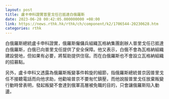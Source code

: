```yaml
---
layout: post
title: 盧卡申科證實普里戈任已抵達白俄羅斯
date: 2023-06-28 00:42:05.000000000 +08:00
link: https://news.rthk.hk/rthk/ch/component/k2/1706544-20230628.htm
categories: rthk
---
```


白俄羅斯總統盧卡申科證實，俄羅斯僱傭兵組織瓦格納集團創辦人普里戈任已抵達白俄羅斯，白俄已向普里戈任提供了安全保障。他又表示，白俄不會為瓦格納組織建設營地，但如果有必要，將幫助提供住宿。而在白俄羅斯也不會設立瓦格納組織的招募點。

另外，盧卡申科又透露為俄羅斯叛變事件斡旋的細節，指俄羅斯總統普京因普里戈任不接聽電話而向他求助，他勸喻普京不要匆忙鎮壓，而他說服普里戈任放棄叛變行動時曾表明，發起叛變不會達到俄軍高層被免職的目的，只會讓俄羅斯陷入動盪。

